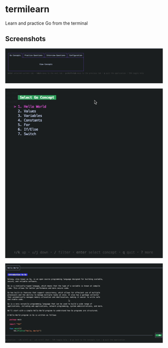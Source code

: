# termilearn
Learn and practice Go from the terminal

## Screenshots

![tab-menu](./assets/tab-menu.png)

![list-menu](./assets/concept-list.png)

![notes](./assets/notest.png)